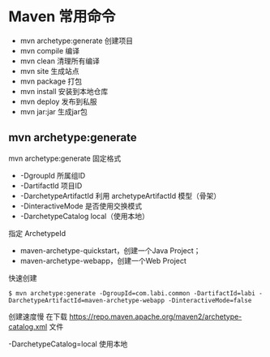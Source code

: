 # Maven 常用命令

* mvn archetype:generate 创建项目
* mvn compile 编译
* mvn clean 清理所有编译
* mvn site 生成站点
* mvn package 打包
* mvn install 安装到本地仓库
* mvn deploy 发布到私服
* mvn jar:jar 生成jar包


## mvn archetype:generate

mvn archetype:generate   固定格式
* -DgroupId              所属组ID
* -DartifactId           项目ID
* -DarchetypeArtifactId  利用 archetypeArtifactId 模型（骨架）
* -DinteractiveMode      是否使用交换模式
* -DarchetypeCatalog     local（使用本地）

指定 ArchetypeId
* maven-archetype-quickstart，创建一个Java Project；
* maven-archetype-webapp，创建一个Web Project


快速创建
```
$ mvn archetype:generate -DgroupId=com.labi.common -DartifactId=labi -DarchetypeArtifactId=maven-archetype-webapp -DinteractiveMode=false
```

创建速度慢
在下载 https://repo.maven.apache.org/maven2/archetype-catalog.xml 文件

-DarchetypeCatalog=local 使用本地
